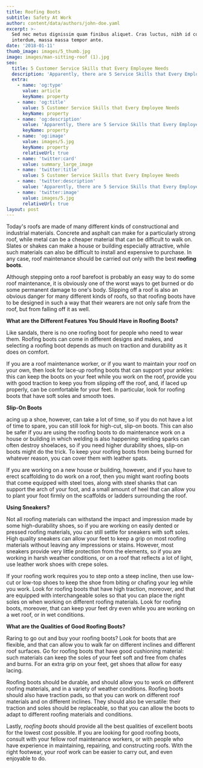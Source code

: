```yaml
---
title: Roofing Boots
subtitle: Safety At Work
author: content/data/authors/john-doe.yaml
excerpt: >-
  Sed nec metus dignissim quam finibus aliquet. Cras luctus, nibh id consequat
  interdum, massa massa tempor ante.
date: '2018-01-11'
thumb_image: images/5_thumb.jpg
image: images/man-sitting-roof (1).jpg
seo:
  title: 5 Customer Service Skills that Every Employee Needs
  description: 'Apparently, there are 5 Service Skills that Every Employee Needs'
  extra:
    - name: 'og:type'
      value: article
      keyName: property
    - name: 'og:title'
      value: 5 Customer Service Skills that Every Employee Needs
      keyName: property
    - name: 'og:description'
      value: 'Apparently, there are 5 Service Skills that Every Employee Needs'
      keyName: property
    - name: 'og:image'
      value: images/5.jpg
      keyName: property
      relativeUrl: true
    - name: 'twitter:card'
      value: summary_large_image
    - name: 'twitter:title'
      value: 5 Customer Service Skills that Every Employee Needs
    - name: 'twitter:description'
      value: 'Apparently, there are 5 Service Skills that Every Employee Needs'
    - name: 'twitter:image'
      value: images/5.jpg
      relativeUrl: true
layout: post
---
```

Today's roofs are made of many different kinds of constructional and industrial materials. Concrete and asphalt can make for a particularly strong roof, while metal can be a cheaper material that can be difficult to walk on. Slates or shakes can make a house or building especially attractive, while such materials can also be difficult to install and expensive to purchase. In any case, roof maintenance should be carried out only with the best **roofing boots**.

Although stepping onto a roof barefoot is probably an easy way to do some roof maintenance, it is obviously one of the worst ways to get burned or do some permanent damage to one's body. Slipping off a roof is also an obvious danger for many different kinds of roofs, so that roofing boots have to be designed in such a way that their wearers are not only safe from the roof, but from falling off it as well.

**What are the Different Features You Should Have in Roofing Boots?**

Like sandals, there is no one roofing boot for people who need to wear them. Roofing boots can come in different designs and makes, and selecting a roofing boot depends as much on traction and durability as it does on comfort.

If you are a roof maintenance worker, or if you want to maintain your roof on your own, then look for lace-up roofing boots that can support your ankles: this can keep the boots on your feet while you work on the roof, provide you with good traction to keep you from slipping off the roof, and, if laced up properly, can be comfortable for your feet. In particular, look for roofing boots that have soft soles and smooth toes.

**Slip-On Boots**

acing up a shoe, however, can take a lot of time, so if you do not have a lot of time to spare, you can still look for high-cut, slip-on boots. This can also be safer if you are using the roofing boots to do maintenance work on a house or building in which welding is also happening: welding sparks can often destroy shoelaces, so if you need higher durability shoes, slip-on boots might do the trick. To keep your roofing boots from being burned for whatever reason, you can cover them with leather spats.

If you are working on a new house or building, however, and if you have to erect scaffolding to do work on a roof, then you might want roofing boots that come equipped with steel toes, along with steel shanks that can support the arch of your foot, and a small amount of heel that can allow you to plant your foot firmly on the scaffolds or ladders surrounding the roof.

**Using Sneakers?**

Not all roofing materials can withstand the impact and impression made by some high-durability shoes, so if you are working on easily dented or pressed roofing materials, you can still settle for sneakers with soft soles. High quality sneakers can allow your feet to keep a grip on most roofing materials without leaving any impressions or stains. However, most sneakers provide very little protection from the elements, so if you are working in harsh weather conditions, or on a roof that reflects a lot of light, use leather work shoes with crepe soles.

If your roofing work requires you to step onto a steep incline, then use low-cut or low-top shoes to keep the shoe from biting or chafing your leg while you work. Look for roofing boots that have high traction, moreover, and that are equipped with interchangeable soles so that you can place the right soles on when working on different roofing materials. Look for roofing boots, moreover, that can keep your feet dry even while you are working on a wet roof, or in wet conditions.

**What are the Qualities of Good Roofing Boots?**

Raring to go out and buy your roofing boots? Look for boots that are flexible, and that can allow you to walk far on different inclines and different roof surfaces. Go for roofing boots that have good cushioning material: such materials can keep the soles of your feet soft and free from chafes and burns. For an extra grip on your feet, get shoes that allow for easy lacing.

Roofing boots should be durable, and should allow you to work on different roofing materials, and in a variety of weather conditions. Roofing boots should also have traction pads, so that you can work on different roof materials and on different inclines. They should also be versatile: their traction and soles should be replaceable, so that you can allow the boots to adapt to different roofing materials and conditions.

Lastly, *roofing boots* should provide all the best qualities of excellent boots for the lowest cost possible. If you are looking for good roofing boots, consult with your fellow roof maintenance workers, or with people who have experience in maintaining, repairing, and constructing roofs. With the right footwear, your roof work can be easier to carry out, and even enjoyable to do.
